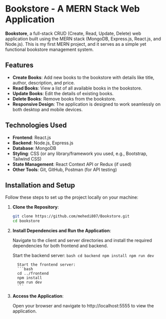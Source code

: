 # Bookstore - A MERN Stack Web Application

**Bookstore**, a full-stack CRUD (Create, Read, Update, Delete) web application built using the MERN stack (MongoDB, Express.js, React.js, and Node.js). This is my first MERN project, and it serves as a simple yet functional bookstore management system.

## Features

- **Create Books**: Add new books to the bookstore with details like title, author, description, and price.
- **Read Books**: View a list of all available books in the bookstore.
- **Update Books**: Edit the details of existing books.
- **Delete Books**: Remove books from the bookstore.
- **Responsive Design**: The application is designed to work seamlessly on both desktop and mobile devices.

## Technologies Used

- **Frontend**: React.js
- **Backend**: Node.js, Express.js
- **Database**: MongoDB
- **Styling**: CSS (or any library/framework you used, e.g., Bootstrap, Tailwind CSS)
- **State Management**: React Context API or Redux (if used)
- **Other Tools**: Git, GitHub, Postman (for API testing)

## Installation and Setup

Follow these steps to set up the project locally on your machine:

1. **Clone the Repository**:
   ```bash
   git clone https://github.com/mehedi807/Bookstore.git
   cd bookstore
   ```
   
2. **Install Dependencies and Run the Application**:

   Navigate to the client and server directories and install the required dependencies for both frontend and backend.

   Start the backend server:
         ```bash
         cd backend
         npm install
         npm run dev
         ```
   
         Start the frontend server:
         ```bash
         cd ../frontend
         npm install
         npm run dev
         ```

4. **Access the Application**:

   Open your browser and navigate to http://localhost:5555 to view the application.
